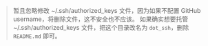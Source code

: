 > 暂且忽略修改 ~/.ssh/authorized_keys 文件，因为如果不配置 GitHub username，将删除文件，这不安全也不应该。
> 如果确实想要托管 ~/.ssh/authorized_keys 文件，把这个目录改名为 `dot_ssh`，删除 `README.md` 即可。
